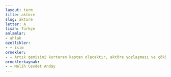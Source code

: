 ```yaml
---
layout: term
title: aktöre
slug: aktore
letter: A
lisan: Türkçe
anlamlar:
- ahlak
ozellikler:
- - isim
ornekler:
- - Artık gemisini kurtaran kaptan olacaktır, aktöre yozlaşması ve çöküntü başlar.
orneklerkaynak:
- - Melih Cevdet Anday
---
```

